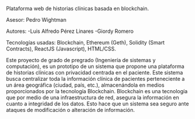 Plataforma web de historias clínicas basada en blockchain.

Asesor: Pedro Wightman

Autores:  -Luis Alfredo Pérez Linares
          -Giordy Romero

Tecnologías usadas: Blockchain, Ethereum (Geth), Solidity (Smart Contracts), ReactJS (Javascript), HTML/CSS.

Este proyecto de grado de pregrado (Ingeniería de sistemas y computación), es un prototipo de un sistema que propone una plataforma de historias clínicas con privacidad centrada en el paciente. Este sistema busca centralizar toda la información clínica de pacientes perteneciente a un área geográfica (ciudad, país, etc.), almacenándola en medios proporcionados por la tecnología Blockchain. Blockchain es una tecnología que por medio de una infraestructura de red, asegura la información en cuanto a integridad de los datos. Esto hace que un sistema sea seguro ante ataques de modificación o alteración de información.

